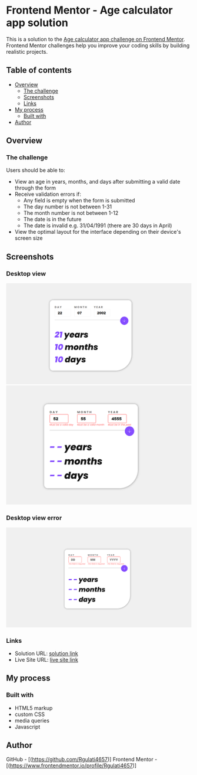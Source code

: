 # Frontend Mentor - Age calculator app solution

This is a solution to the [Age calculator app challenge on Frontend Mentor](https://www.frontendmentor.io/challenges/age-calculator-app-dF9DFFpj-Q). Frontend Mentor challenges help you improve your coding skills by building realistic projects. 

## Table of contents

- [Overview](#overview)
  - [The challenge](#the-challenge)
  - [Screenshots](#screenshots)
  - [Links](#links)
- [My process](#my-process)
  - [Built with](#built-with)
- [Author](#author)

## Overview

### The challenge

Users should be able to:

- View an age in years, months, and days after submitting a valid date through the form
- Receive validation errors if:
  - Any field is empty when the form is submitted
  - The day number is not between 1-31
  - The month number is not between 1-12
  - The date is in the future
  - The date is invalid e.g. 31/04/1991 (there are 30 days in April)
- View the optimal layout for the interface depending on their device's screen size

## Screenshots
### Desktop view
![Desktop screenshot](/desktop.png)
![empty screenchot](/anothererror.png)
### Desktop view error
![error screenchot](/errorstate.png)

### Links

- Solution URL: [solution link](https://github.com/Rgulati4657/AgeCalc)
- Live Site URL: [live site link](https://age-calc-xi.vercel.app/)

## My process

### Built with

- HTML5 markup
- custom CSS
- media queries
- Javascript

## Author

GitHub - [(https://github.com/Rgulati4657)]
Frontend Mentor - [(https://www.frontendmentor.io/profile/Rgulati4657)]
